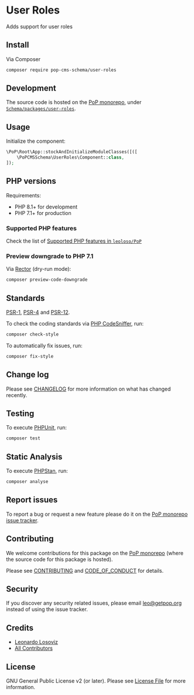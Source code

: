 # User Roles

<!--
[![Build Status][ico-travis]][link-travis]
[![Quality Score][ico-code-quality]][link-code-quality]
[![Software License][ico-license]](LICENSE.md)
[![Latest Version on Packagist][ico-version]][link-packagist]
[![Coverage Status][ico-scrutinizer]][link-scrutinizer]
[![Total Downloads][ico-downloads]][link-downloads]
-->

Adds support for user roles

## Install

Via Composer

``` bash
composer require pop-cms-schema/user-roles
```

## Development

The source code is hosted on the [PoP monorepo](https://github.com/leoloso/PoP), under [`Schema/packages/user-roles`](https://github.com/leoloso/PoP/tree/master/layers/Schema/packages/user-roles).

## Usage

Initialize the component:

``` php
\PoP\Root\App::stockAndInitializeModuleClasses([([
    \PoPCMSSchema\UserRoles\Component::class,
]);
```

## PHP versions

Requirements:

- PHP 8.1+ for development
- PHP 7.1+ for production

### Supported PHP features

Check the list of [Supported PHP features in `leoloso/PoP`](https://github.com/leoloso/PoP/blob/master/docs/supported-php-features.md)

### Preview downgrade to PHP 7.1

Via [Rector](https://github.com/rectorphp/rector) (dry-run mode):

```bash
composer preview-code-downgrade
```

## Standards

[PSR-1](https://www.php-fig.org/psr/psr-1), [PSR-4](https://www.php-fig.org/psr/psr-4) and [PSR-12](https://www.php-fig.org/psr/psr-12).

To check the coding standards via [PHP CodeSniffer](https://github.com/squizlabs/PHP_CodeSniffer), run:

``` bash
composer check-style
```

To automatically fix issues, run:

``` bash
composer fix-style
```

## Change log

Please see [CHANGELOG](CHANGELOG.md) for more information on what has changed recently.

## Testing

To execute [PHPUnit](https://phpunit.de/), run:

``` bash
composer test
```

## Static Analysis

To execute [PHPStan](https://github.com/phpstan/phpstan), run:

``` bash
composer analyse
```

## Report issues

To report a bug or request a new feature please do it on the [PoP monorepo issue tracker](https://github.com/leoloso/PoP/issues).

## Contributing

We welcome contributions for this package on the [PoP monorepo](https://github.com/leoloso/PoP) (where the source code for this package is hosted).

Please see [CONTRIBUTING](CONTRIBUTING.md) and [CODE_OF_CONDUCT](CODE_OF_CONDUCT.md) for details.

## Security

If you discover any security related issues, please email leo@getpop.org instead of using the issue tracker.

## Credits

- [Leonardo Losoviz][link-author]
- [All Contributors][link-contributors]

## License

GNU General Public License v2 (or later). Please see [License File](LICENSE.md) for more information.

[ico-version]: https://img.shields.io/packagist/v/pop-cms-schema/user-roles.svg?style=flat-square
[ico-license]: https://img.shields.io/badge/license-GPLv2-brightgreen.svg?style=flat-square
[ico-travis]: https://img.shields.io/travis/pop-cms-schema/user-roles/master.svg?style=flat-square
[ico-scrutinizer]: https://img.shields.io/scrutinizer/coverage/g/pop-cms-schema/user-roles.svg?style=flat-square
[ico-code-quality]: https://img.shields.io/scrutinizer/g/pop-cms-schema/user-roles.svg?style=flat-square
[ico-downloads]: https://img.shields.io/packagist/dt/pop-cms-schema/user-roles.svg?style=flat-square

[link-packagist]: https://packagist.org/packages/pop-cms-schema/user-roles
[link-travis]: https://travis-ci.org/pop-cms-schema/user-roles
[link-scrutinizer]: https://scrutinizer-ci.com/g/pop-cms-schema/user-roles/code-structure
[link-code-quality]: https://scrutinizer-ci.com/g/pop-cms-schema/user-roles
[link-downloads]: https://packagist.org/packages/pop-cms-schema/user-roles
[link-author]: https://github.com/leoloso
[link-contributors]: ../../../../../../contributors
